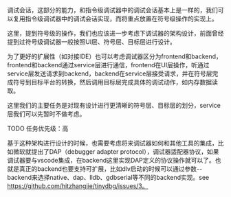 调试会话，这部分的能力，和指令级调试器中的调试会话基本上是一样的，我们可以复用指令级调试器中的调试会话实现，而将重点放置在符号级操作的实现上。

这里，提到符号级的操作，我们也应该进一步考虑下调试器的架构设计，前面曾经提到过符号级调试器一般按照UI层、符号层、目标层进行设计。

为了更好的扩展性（如对接IDE）也可以考虑调试器区分为frontend和backend，frontend和backend通过service层进行通信，frontend在UI层操作，听通过service层发送请求到backend，backend在service层接受请求，并在符号层完成符号到目标平台的转换，然后调用目标层完成具体的调试动作，如内存数据读取。

这里我们的主要任务是对现有设计进行更清晰的符号层、目标层的划分，service层我们可以先暂时不做考虑。



TODO 任务优先级：高



基于这种架构进行设计的时候，也需要考虑将来调试器如何和其他工具的集成，比如微软就提出了DAP（debugger adapter protocol），调试器适配器协议，如果调试器要与vscode集成，在backend这里实现DAP定义的协议操作就可以了。也就是真正的backend也要支持可扩展，比如dlv启动的时候可以通过参数--backend来选择native、dap、lldb、gdbserial等不同的backend实现。see https://github.com/hitzhangjie/tinydbg/issues/3。

